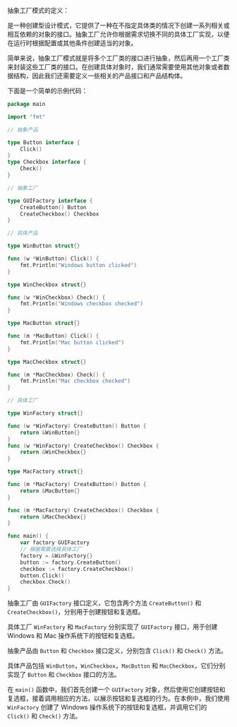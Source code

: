 抽象工厂模式的定义：

是一种创建型设计模式，它提供了一种在不指定具体类的情况下创建一系列相关或相互依赖的对象的接口。抽象工厂允许你根据需求切换不同的具体工厂实现，以便在运行时根据配置或其他条件创建适当的对象。

简单来说，抽象工厂模式就是将多个工厂类的接口进行抽象，然后再用一个工厂类来封装这些工厂类的接口。在创建具体对象时，我们通常需要使用其他对象或者数据结构，因此我们还需要定义一些相关的产品接口和产品结构体。

下面是一个简单的示例代码：

```go
package main

import "fmt"

// 抽象产品

type Button interface {
	Click()
}
type Checkbox interface {
	Check()
}

// 抽象工厂

type GUIFactory interface {
	CreateButton() Button
	CreateCheckbox() Checkbox
}

// 具体产品

type WinButton struct{}

func (w *WinButton) Click() {
	fmt.Println("Windows button clicked")
}

type WinCheckbox struct{}

func (w *WinCheckbox) Check() {
	fmt.Println("Windows checkbox checked")
}

type MacButton struct{}

func (m *MacButton) Click() {
	fmt.Println("Mac button clicked")
}

type MacCheckbox struct{}

func (m *MacCheckbox) Check() {
	fmt.Println("Mac checkbox checked")
}

// 具体工厂

type WinFactory struct{}

func (w *WinFactory) CreateButton() Button {
	return &WinButton{}
}
func (w *WinFactory) CreateCheckbox() Checkbox {
	return &WinCheckbox{}
}

type MacFactory struct{}

func (m *MacFactory) CreateButton() Button {
	return &MacButton{}
}

func (m *MacFactory) CreateCheckbox() Checkbox {
	return &MacCheckbox{}
}

func main() {
	var factory GUIFactory
	// 根据需要选择具体工厂
	factory = &WinFactory{}
	button := factory.CreateButton()
	checkbox := factory.CreateCheckbox()
	button.Click()
	checkbox.Check()
}
```

抽象工厂由 `GUIFactory` 接口定义，它包含两个方法 `CreateButton()` 和 `CreateCheckbox()`，分别用于创建按钮和复选框。

具体工厂 `WinFactory` 和 `MacFactory` 分别实现了 `GUIFactory` 接口，用于创建 Windows 和 Mac 操作系统下的按钮和复选框。

抽象产品由 `Button` 和 `Checkbox` 接口定义，分别包含 `Click()` 和 `Check()` 方法。

具体产品包括 `WinButton`，`WinCheckbox`，`MacButton` 和 `MacCheckbox`，它们分别实现了 `Button` 和 `Checkbox` 接口的方法。

在 `main()` 函数中，我们首先创建一个 `GUIFactory` 对象，然后使用它创建按钮和复选框，接着调用相应的方法，以展示按钮和复选框的行为。在本例中，我们使用 `WinFactory` 创建了 Windows 操作系统下的按钮和复选框，并调用它们的 `Click()` 和 `Check()` 方法。
